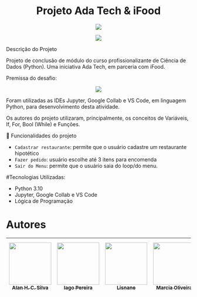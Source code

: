 <h1 align="center"> Projeto Ada Tech & iFood </h1>


<p align="center">
<img loading="lazy" src="https://64.media.tumblr.com/175b5867b9a3ca86eee38b81ff52ea66/c94b924efb767fbd-74/s1280x1920/5cffd4e6d144e2fec236b00b36bbe452873c72d6.pnj"/>
</p>



<p align="center">
<img loading="lazy" src="http://img.shields.io/static/v1?label=STATUS&message=CONCLUIDO&color=GREEN&style=for-the-badge"/>
</p>



Descrição do Projeto


Projeto de conclusão de módulo do curso profissionalizante de Ciência de Dados (Python). Uma iniciativa Ada Tech, em parceria com iFood.

Premissa do desafio:

<p align="center">
<img loading="lazy" src="https://64.media.tumblr.com/5ad1c8cd9c7dcf0ff0ba6ff1544e1c48/53962e3296e1a347-72/s1280x1920/dec09164a99801c0ba4bfc0c73583cb3661ae42c.pnj"/>
</p>


Foram utilizadas as IDEs Jupyter, Google Collab e VS Code, em linguagem Python, para desenvolvimento desta atividade.

Os autores do projeto utilizaram, principalmente, os conceitos de Variáveis, If, For, Bool (While) e Funções.


:hammer: Funcionalidades do projeto

- `Cadastrar restaurante`: permite que o usuário cadastre um restaurante hipotético
- `Fazer pedido`: usuário escolhe até 3 itens para encomenda
- `Sair do Menu`: permite que o usuário saia do loop/do menu.


#Tecnologias Utilizadas:

* Python 3.10
* Jupyter, Google Collab e VS Code
* Lógica de Programação


# Autores

| [<img loading="lazy" src="https://avatars.githubusercontent.com/u/102771445?v=4" width=115><br><sub>Alan H. C. Silva</sub>](https://github.com/alanhcs) |  [<img loading="lazy" src="https://avatars.githubusercontent.com/u/60658504?v=4" width=115><br><sub>Iago Pereira</sub>](https://github.com/Iago-Pereira) |  [<img loading="lazy" src="https://avatars.githubusercontent.com/u/134566931?v=4" width=115><br><sub>Lisnane</sub>](https://github.com/Lisnane) | [<img loading="lazy" src="https://avatars.githubusercontent.com/u/143959998?v=4" width=115><br><sub>Marcia Oliveira</sub>](https://github.com/MarciRDev) | [<img loading="lazy" src="https://avatars.githubusercontent.com/u/140340107?v=4" width=115><br><sub>Tamira Aboganem</sub>](https://github.com/Tamira819)
| :---: | :---: | :---: | :---: | :---: |
